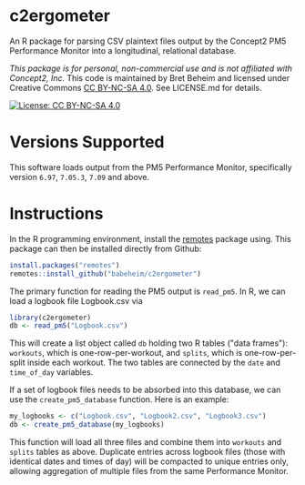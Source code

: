 # c2ergometer

An R package for parsing CSV plaintext files output by the Concept2 PM5 Performance Monitor into a longitudinal, relational database.

*This package is for personal, non-commercial use and is not affiliated with Concept2, Inc.* This code is maintained by Bret Beheim and licensed under Creative Commons [CC BY-NC-SA 4.0](https://creativecommons.org/licenses/by-nc-sa/4.0/). See LICENSE.md for details.

[![License: CC BY-NC-SA 4.0](https://licensebuttons.net/l/by-nc-sa/4.0/80x15.png)](https://creativecommons.org/licenses/by-nc-sa/4.0/)

# Versions Supported

This software loads output from the PM5 Performance Monitor, specifically version `6.97`, `7.05.3`, `7.09` and above.

# Instructions

In the R programming environment, install the [remotes](https://cran.r-project.org/web/packages/remotes/index.html) package using. This package can then be installed directly from Github:

```r
install.packages("remotes")
remotes::install_github("babeheim/c2ergometer")
```

The primary function for reading the PM5 output is `read_pm5`. In R, we can load a logbook file Logbook.csv via

```r
library(c2ergometer)
db <- read_pm5("Logbook.csv")
```

This will create a list object called `db` holding two R tables ("data frames"): `workouts`, which is one-row-per-workout, and `splits`, which is one-row-per-split inside each workout. The two tables are connected by the `date` and `time_of_day` variables.

If a set of logbook files needs to be absorbed into this database, we can use the `create_pm5_database` function. Here is an example:

```r
my_logbooks <- c("Logbook.csv", "Logbook2.csv", "Logbook3.csv")
db <- create_pm5_database(my_logbooks)
```

This function will load all three files and combine them into `workouts` and `splits` tables as above. Duplicate entries across logbook files (those with identical dates and times of day) will be compacted to unique entries only, allowing aggregation of multiple files from the same Performance Monitor.

